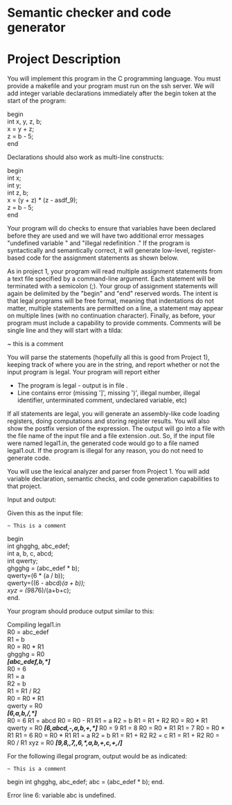 #  Semantic checker and code generator
# Project Description

You will implement this program in the C programming language. You must provide a makefile and your program must run on the ssh server. We will add integer variable declarations immediately after the begin token at the start of the program:

begin <br />
  int x, y, z, b; <br />
  x = y + z; <br />
  z = b - 5; <br />
end <br />

Declarations should also work as multi-line constructs: <br />

begin <br />
  int x; <br />
  int y; <br />
  int z, b; <br />
  x = (y + z) * (z - asdf_9); <br />
  z = b - 5; <br />
end <br />

Your program will do checks to ensure that variables have been declared before they are used and we will have two additional error messages "undefined variable <varname>" and "illegal redefinition <varname>." If the program is syntactically and semantically correct, it will generate low-level, register-based code for the assignment statements as shown below. <br />

As in project 1, your program will read multiple assignment statements from a text file specified by a command-line argument. Each statement will be terminated with a semicolon (;). Your group of assignment statements will again be delimited by the "begin"  and "end" reserved words. The intent is that legal programs will be free format, meaning that indentations do not matter, multiple statements are permitted on a line,  a statement may appear on multiple lines (with no continuation character). Finally, as before, your program must include a capability to provide comments. Comments will be single line and they will start with a tilda:

~ this is a comment

You will parse the statements (hopefully all this is good from Project 1), keeping track of where you are in the string, and report whether or not the input program is legal. Your program will report either

- The program is legal - output is in file <filename>. <br />
- Line <integer> contains error <errormsg> 
             (missing ']', missing ')', illegal number, illegal identifier, unterminated comment, undeclared variable, etc)

If all statements are legal, you will generate an assembly-like code loading registers, doing computations and storing register results. You will also show the postfix version of the expression. The output will go into a file with the file name of the input file and a file extension  .out. So, if the input file were named legal1.in, the generated code would go to a file named legal1.out. If the program is illegal for any reason, you do not need to generate code.

You will use the lexical analyzer and parser from Project 1. You will add variable declaration, semantic checks, and code generation capabilities to that project.

Input and output: 

Given this as the input file: 
 ~~~~~~~~~~~~~~~~~~~~~~~~~~~~~~~~~~
 ~ This is a comment 
 ~~~~~~~~~~~~~~~~~~~~~~~~~~~~~~~~~~

begin  <br />
  int ghgghg, abc_edef; <br />
  int a, b, c, abcd; <br />
  int qwerty; <br />
  ghgghg = (abc_edef * b); <br />
  qwerty=(6 * (a / b)); <br />
  qwerty=((6 - abcd)*(a + b)); <br />
  xyz = (9*8*7*6)/(a+b+c); <br />
end. <br />


Your program should produce output similar to this:  <br />

Compiling legal1.in  <br />
R0 = abc_edef <br />
R1 = b <br />
R0 = R0 * R1 <br />
ghgghg = R0 <br />
*****[abc_edef,b,*]***** <br />
R0 = 6 <br />
R1 = a <br />
R2 = b <br />
R1 = R1 / R2 <br />
R0 = R0 * R1 <br />
qwerty = R0 <br />
*****[6,a,b,/,*]***** <br />
R0 = 6
R1 = abcd
R0 = R0 - R1
R1 = a
R2 = b
R1 = R1 + R2
R0 = R0 * R1
qwerty = R0
*****[6,abcd,-,a,b,+,*]*****
R0 = 9
R1 = 8
R0 = R0 * R1
R1 = 7
R0 = R0 * R1
R1 = 6
R0 = R0 * R1
R1 = a
R2 = b
R1 = R1 + R2
R2 = c
R1 = R1 + R2
R0 = R0 / R1
xyz = R0
*****[9,8,*,7,*,6,*,a,b,+,c,+,/]*****

For the following illegal program, output would be as indicated:

 ~~~~~~~~~~~~~~~~~~~~~~~~~~~~~~~~~~
 ~ This is a comment
 ~~~~~~~~~~~~~~~~~~~~~~~~~~~~~~~~~~
begin
  int ghgghg, abc_edef;
  abc = (abc_edef * b);
end.

Error line 6: variable abc is undefined.<br />
